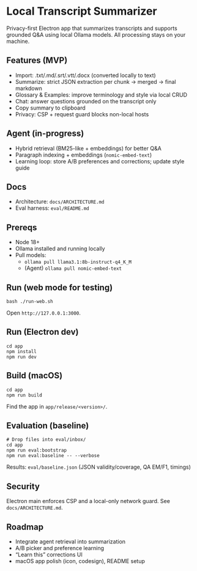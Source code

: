 # Local Transcript Summarizer

Privacy-first Electron app that summarizes transcripts and supports grounded Q&A using local Ollama models. All processing stays on your machine.

## Features (MVP)
- Import: .txt/.md/.srt/.vtt/.docx (converted locally to text)
- Summarize: strict JSON extraction per chunk → merged → final markdown
- Glossary & Examples: improve terminology and style via local CRUD
- Chat: answer questions grounded on the transcript only
- Copy summary to clipboard
- Privacy: CSP + request guard blocks non-local hosts

## Agent (in-progress)
- Hybrid retrieval (BM25-like + embeddings) for better Q&A
- Paragraph indexing + embeddings (`nomic-embed-text`)
- Learning loop: store A/B preferences and corrections; update style guide

## Docs
- Architecture: `docs/ARCHITECTURE.md`
- Eval harness: `eval/README.md`

## Prereqs
- Node 18+
- Ollama installed and running locally
- Pull models:
  - `ollama pull llama3.1:8b-instruct-q4_K_M`
  - (Agent) `ollama pull nomic-embed-text`

## Run (web mode for testing)
```
bash ./run-web.sh
```
Open `http://127.0.0.1:3000`.

## Run (Electron dev)
```
cd app
npm install
npm run dev
```

## Build (macOS)
```
cd app
npm run build
```
Find the app in `app/release/<version>/`.

## Evaluation (baseline)
```
# Drop files into eval/inbox/
cd app
npm run eval:bootstrap
npm run eval:baseline -- --verbose
```
Results: `eval/baseline.json` (JSON validity/coverage, QA EM/F1, timings)

## Security
Electron main enforces CSP and a local-only network guard. See `docs/ARCHITECTURE.md`.

## Roadmap
- Integrate agent retrieval into summarization
- A/B picker and preference learning
- “Learn this” corrections UI
- macOS app polish (icon, codesign), README setup
